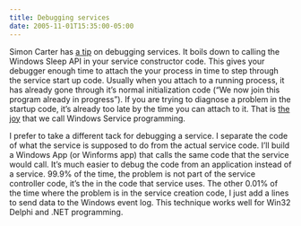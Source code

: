 ```yaml
---
title: Debugging services
date: 2005-11-01T15:35:00-05:00
---
```

Simon Carter has [a tip](http://cc.borland.com/Item.aspx?id=21933 "Debugging Services with Attach to Process") on debugging services. It boils down to calling the Windows Sleep API in your service constructor code. This gives your debugger enough time to attach the your process in time to step through the service start up code. Usually when you attach to a running process, it has already gone through it&#8217;s normal initialization code (&#8220;We now join this program already in progress&#8221;). If you are trying to diagnose a problem in the startup code, it&#8217;s already too late by the time you can attach to it. That is [the joy](http://images.google.com/images?svnum=10&hl=en&lr=&imgsz=xxlarge&c2coff=1&client=opera&rls=en&q=%22the+scream%22+munch&btnG=Search "the joy") that we call Windows Service programming.

I prefer to take a different tack for debugging a service. I separate the code of what the service is supposed to do from the actual service code. I&#8217;ll build a Windows App (or Winforms app) that calls the same code that the service would call. It&#8217;s much easier to debug the code from an application instead of a service. 99.9% of the time, the problem is not part of the service controller code, it&#8217;s the in the code that service uses. The other 0.01% of the time where the problem is in the service creation code, I just add a lines to send data to the Windows event log. This technique works well for Win32 Delphi and .NET programming.
